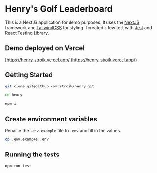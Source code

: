 # Henry's Golf Leaderboard

This is a NextJS application for demo purposes. It uses the [NextJS](https://nextjs.org/) framework and [TailwindCSS](https://tailwindcss.com/) for styling.
I created a few test with [Jest](https://jestjs.io/) and [React Testing Library](https://testing-library.com/docs/react-testing-library/intro/).

## Demo deployed on Vercel

[https://henry-stroik.vercel.app/](https://henry-stroik.vercel.app/)

## Getting Started

```bash
git clone git@github.com:Stroik/henry.git

cd henry

npm i
```

## Create environment variables

Rename the `.env.example` file to `.env` and fill in the values.

```bash
cp .env.example .env
```

## Running the tests

```bash
npm run test
```
